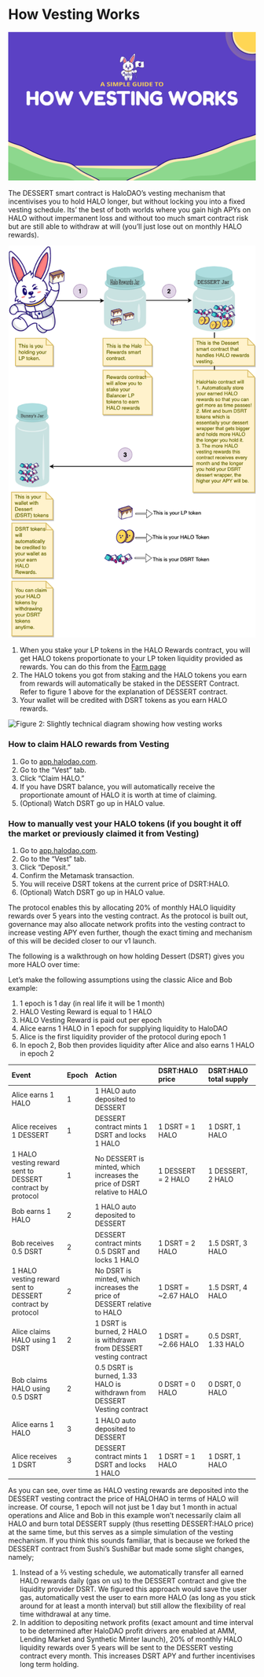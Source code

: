 # How Vesting Works

![](../.gitbook/assets/artboard-1-copy-5-2x.png)

The DESSERT smart contract is HaloDAO’s vesting mechanism that incentivises you to hold HALO longer, but without locking you into a fixed vesting schedule. Its’ the best of both worlds where you gain high APYs on HALO without impermanent loss and without too much smart contract risk but are still able to withdraw at will \(you’ll just lose out on monthly HALO rewards\). 

![](../.gitbook/assets/how-vesting-works-6-.png)

1. When you stake your LP tokens in the HALO Rewards contract, you will get HALO tokens proportionate to your LP token liquidity provided as rewards. You can do this from the [Farm page](https://app.halodao.com) 
2. The HALO tokens you got from staking and the HALO tokens you earn from rewards will automatically be staked in the DESSERT Contract. Refer to figure 1 above for the explanation of DESSERT contract.
3.  Your wallet will be credited with DSRT tokens as you earn HALO rewards.

![ Figure 2: Slightly technical diagram showing how vesting works](https://lh5.googleusercontent.com/6bj5Fy8AcBxkpUvh3Vrl9nyn0V1F4lHhUf9OK8-dI8TaQTeAGsXX5kZ8eMCFmC3QDXPnDCmXOITUuwEPU6wvMNQEt4347LQuAqgbPtD5aRD6GRIM9hIt13mHhYEKjgM3zbiW41SR)

### How **to claim HALO rewards from Vesting**

1. Go to [app.halodao.com](https://app.halodao.com).
2. Go to the “Vest” tab.
3. Click “Claim HALO.”
4. If you have DSRT balance, you will automatically receive the proportionate amount of HALO it is worth at time of claiming.
5. \(Optional\) Watch DSRT go up in HALO value.

### How to manually vest your HALO tokens \(if you bought it off the market or previously claimed it from Vesting\)

1. Go to [app.halodao.com](https://app.halodao.com).
2. Go to the “Vest” tab.
3. Click “Deposit.”
4. Confirm the Metamask transaction.
5. You will receive DSRT tokens at the current price of DSRT:HALO.
6. \(Optional\) Watch DSRT go up in HALO value.

The protocol enables this by allocating 20% of monthly HALO liquidity rewards over 5 years into the vesting contract. As the protocol is built out, governance may also allocate network profits into the vesting contract to increase vesting APY even further, though the exact timing and mechanism of this will be decided closer to our v1 launch. 

The following is a walkthrough on how holding Dessert \(DSRT\) gives you more HALO over time:

Let’s make the following assumptions using the classic Alice and Bob example:

1. 1 epoch is 1 day \(in real life it will be 1 month\)
2. HALO Vesting Reward is equal to 1 HALO
3. HALO Vesting Reward is paid out per epoch
4. Alice earns 1 HALO in 1 epoch for supplying liquidity to HaloDAO
5. Alice is the first liquidity provider of the protocol during epoch 1
6. In epoch 2, Bob then provides liquidity after Alice and also earns 1 HALO in epoch 2

| Event | Epoch | Action | DSRT:HALO price | DSRT:HALO total supply |
| :--- | :--- | :--- | :--- | :--- |
| Alice earns 1 HALO | 1 | 1 HALO auto deposited to DESSERT |  |  |
| Alice receives 1 DESSERT | 1 | DESSERT contract mints 1 DSRT and locks 1 HALO | 1 DSRT = 1 HALO | 1 DSRT, 1 HALO |
| 1 HALO vesting reward sent to DESSERT contract by protocol | 1 | No DESSERT is minted, which increases the price of DSRT relative to HALO | 1 DESSERT = 2 HALO | 1 DESSERT, 2 HALO |
| Bob earns 1 HALO | 2 | 1 HALO auto deposited to DESSERT |  |  |
| Bob receives 0.5 DSRT | 2 | DESSERT contract mints 0.5 DSRT and locks 1 HALO | 1 DSRT = 2 HALO | 1.5 DSRT, 3 HALO |
| 1 HALO vesting reward sent to DESSERT contract by protocol | 2 | No DSRT is minted, which increases the price of DESSERT relative to HALO | 1 DSRT = ~2.67 HALO | 1.5 DSRT, 4 HALO |
| Alice claims HALO using 1 DSRT | 2 | 1 DSRT is burned, 2 HALO is withdrawn from DESSERT vesting contract | 1 DSRT = ~2.66 HALO | 0.5 DSRT, 1.33 HALO |
| Bob claims HALO using 0.5 DSRT | 2 | 0.5 DSRT is burned, 1.33 HALO is withdrawn from DESSERT Vesting contract | 0 DSRT = 0 HALO | 0 DSRT, 0 HALO |
| Alice earns 1 HALO | 3 | 1 HALO auto deposited to DESSERT |  |  |
| Alice receives 1 DSRT | 3 | DESSERT contract mints 1 DSRT and locks 1 HALO | 1 DSRT = 1 HALO | 1 DSRT, 1 HALO |

As you can see, over time as HALO vesting rewards are deposited into the DESSERT vesting contract the price of HALOHAO in terms of HALO will increase. Of course, 1 epoch will not just be 1 day but 1 month in actual operations and Alice and Bob in this example won’t necessarily claim all HALO and burn total DESSERT supply \(thus resetting DESSERT:HALO price\) at the same time,  but this serves as a simple simulation of the vesting mechanism. If you think this sounds familiar, that is because we forked the DESSERT contract from Sushi’s SushiBar but made some slight changes, namely;

1. Instead of a ⅔ vesting schedule, we automatically transfer all earned HALO rewards daily \(gas on us\) to the DESSERT contract and give the liquidity provider DSRT. We figured this approach would save the user gas, automatically vest the user to earn more HALO \(as long as you stick around for at least a month interval\) but still allow the flexibility of real time withdrawal at any time.
2. In addition to depositing network profits \(exact amount and time interval to be determined after HaloDAO profit drivers are enabled at AMM, Lending Market and Synthetic Minter launch\), 20% of monthly HALO liquidity rewards over 5 years will be sent to the DESSERT vesting contract every month. This increases DSRT APY and further incentivises long term holding.

